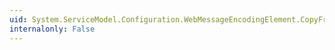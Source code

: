 ```yaml
---
uid: System.ServiceModel.Configuration.WebMessageEncodingElement.CopyFrom(System.ServiceModel.Configuration.ServiceModelExtensionElement)
internalonly: False
---
```

